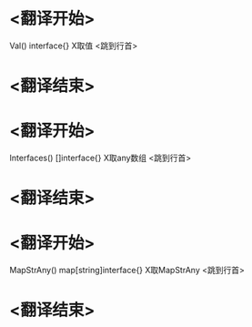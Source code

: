 
# <翻译开始>
Val() interface{}
X取值
<跳到行首>
# <翻译结束>

# <翻译开始>
Interfaces() []interface{}
X取any数组
<跳到行首>
# <翻译结束>

# <翻译开始>
MapStrAny() map[string]interface{}
X取MapStrAny
<跳到行首>
# <翻译结束>
